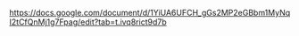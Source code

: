 https://docs.google.com/document/d/1YiUA6UFCH_gGs2MP2eGBbm1MyNqI2tCfQnMj1g7Fpag/edit?tab=t.ivq8rict9d7b